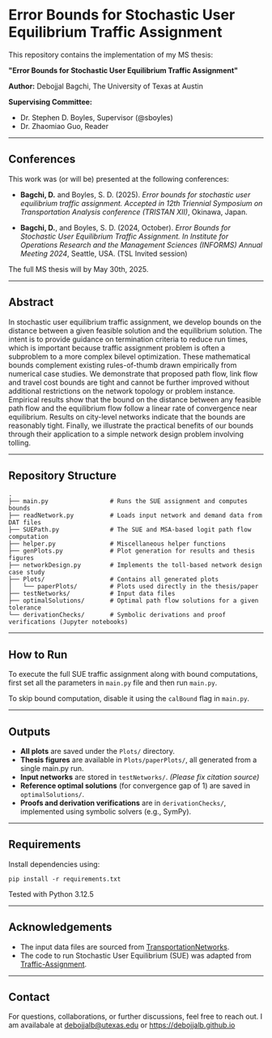 # Error Bounds for Stochastic User Equilibrium Traffic Assignment

This repository contains the implementation of my MS thesis:  

**"Error Bounds for Stochastic User Equilibrium Traffic Assignment"**  

**Author:** Debojjal Bagchi, The University of Texas at Austin  

**Supervising Committee:**  
- Dr. Stephen D. Boyles, Supervisor (@sboyles)
- Dr. Zhaomiao Guo, Reader

---

## Conferences

This work was (or will be) presented at the following conferences:

- **Bagchi, D.** and Boyles, S. D. (2025). *Error bounds for stochastic user equilibrium traffic assignment.* *Accepted in* _12th Triennial Symposium on Transportation Analysis conference (TRISTAN XII)_, Okinawa, Japan.

- **Bagchi, D.**, and Boyles, S. D. (2024, October). *Error Bounds for Stochastic User Equilibrium Traffic Assignment.* *In* _Institute for Operations Research and the Management Sciences (INFORMS) Annual Meeting 2024_, Seattle, USA. (TSL Invited session)

The full MS thesis will by May 30th, 2025. 

---

## Abstract

In stochastic user equilibrium traffic assignment, we develop bounds on the distance between a given feasible solution and the equilibrium solution. The intent is to provide guidance on termination criteria to reduce run times, which is important because traffic assignment problem is often a subproblem to a more complex bilevel optimization.  These mathematical bounds complement existing rules-of-thumb drawn empirically from numerical case studies.  We demonstrate that proposed path flow, link flow and travel cost bounds are tight and cannot be further improved without additional restrictions on the network topology or problem instance. Empirical results show that the bound on the distance between any feasible path flow and the equilibrium flow follow a linear rate of convergence near equilibrium. Results on city-level networks indicate that the bounds are reasonably tight. Finally, we illustrate the practical benefits of our bounds through their application to a simple network design problem involving tolling.

---

## Repository Structure

```text
.
├── main.py                 # Runs the SUE assignment and computes bounds  
├── readNetwork.py          # Loads input network and demand data from DAT files  
├── SUEPath.py              # The SUE and MSA-based logit path flow computation  
├── helper.py               # Miscellaneous helper functions  
├── genPlots.py             # Plot generation for results and thesis figures  
├── networkDesign.py        # Implements the toll-based network design case study  
├── Plots/                  # Contains all generated plots  
│   └── paperPlots/         # Plots used directly in the thesis/paper  
├── testNetworks/           # Input data files  
├── optimalSolutions/       # Optimal path flow solutions for a given tolerance  
└── derivationChecks/       # Symbolic derivations and proof verifications (Jupyter notebooks)
```


---

## How to Run

To execute the full SUE traffic assignment along with bound computations, first set all the parameters in `main.py` file and then run `main.py`.

To skip bound computation, disable it using the `calBound` flag in `main.py`.

---

## Outputs

- **All plots** are saved under the `Plots/` directory.  
- **Thesis figures** are available in `Plots/paperPlots/`, all generated from a single  main.py  run.  
- **Input networks** are stored in `testNetworks/`. *(Please fix citation source)*  
- **Reference optimal solutions** (for convergence gap of 1) are saved in `optimalSolutions/`.  
- **Proofs and derivation verifications** are in `derivationChecks/`, implemented using symbolic solvers (e.g., SymPy).  

---

## Requirements

Install dependencies using:

    pip install -r requirements.txt

Tested with Python 3.12.5

---
## Acknowledgements

- The input data files are sourced from [TransportationNetworks](https://github.com/bstabler/TransportationNetworks).
- The code to run Stochastic User Equilibrium (SUE) was adapted from [Traffic-Assignment](https://github.com/prameshk/Traffic-Assignment).

---

## Contact

For questions, collaborations, or further discussions, feel free to reach out.
I am availabale at debojjalb@utexas.edu or https://debojjalb.github.io